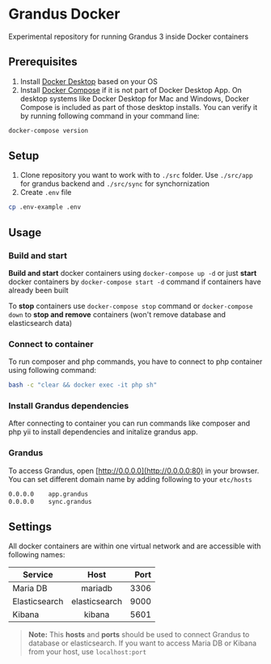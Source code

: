 # Grandus Docker

Experimental repository for running Grandus 3 inside Docker containers

## Prerequisites
1. Install [Docker Desktop](https://docs.docker.com/install/) based on your OS
2. Install [Docker Compose](https://docs.docker.com/compose/install/) if it is not part of Docker Desktop App. On desktop systems like Docker Desktop for Mac and Windows, Docker Compose is included as part of those desktop installs. You can verify it by running following command in your command line:

```bash
docker-compose version
```

## Setup
1. Clone repository you want to work with to `./src` folder. Use `./src/app` for grandus backend and `./src/sync` for synchornization
2. Create `.env` file
```bash
cp .env-example .env
```

## Usage

### Build and start
**Build and start** docker containers using `docker-compose up -d` or just **start** docker containers by `docker-compose start -d` command if containers have already been built

To **stop** containers use `docker-compose stop` command or `docker-compose down`
to **stop and remove** containers (won't remove database and elasticsearch data)

### Connect to container
To run composer and php commands, you have to connect to php container using following command:

```bash
bash -c "clear && docker exec -it php sh"
```

### Install Grandus dependencies
After connecting to container you can run commands like composer and php yii to install dependencies and initalize grandus app.

### Grandus
To access Grandus, open [http://0.0.0.0](http://0.0.0.0:80) in your browser. You can set different domain name by adding following to your `etc/hosts`

```bash
0.0.0.0    app.grandus
0.0.0.0    sync.grandus
```


## Settings
All docker containers are within one virtual network and are accessible with following names:

|     Service   |      Host     | Port |
|---------------|:-------------:|-----:|
| Maria DB      | mariadb       | 3306 |
| Elasticsearch | elasticsearch | 9000 |
| Kibana        | kibana        | 5601 |

> **Note:** This **hosts** and **ports** should be used to connect Grandus to database or elasticsearch. If you want to access Maria DB or Kibana from your host, use `localhost:port`